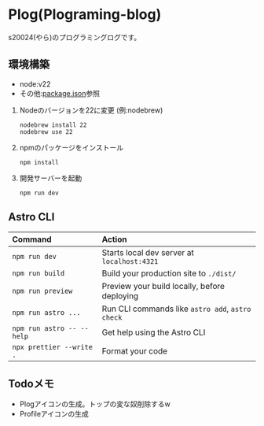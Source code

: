 # Plog(Plograming-blog)

s20024(やら)のプログラミングログです。

## 環境構築

- node:v22
- その他:[package.json](package.json)参照

1. Nodeのバージョンを22に変更 (例:nodebrew)

   ```shell
   nodebrew install 22
   nodebrew use 22
   ```

2. npmのパッケージをインストール

   ```shell
   npm install
   ```

3. 開発サーバーを起動
   ```shell
   npm run dev
   ```

## Astro CLI

| Command                   | Action                                           |
| :------------------------ | :----------------------------------------------- |
| `npm run dev`             | Starts local dev server at `localhost:4321`      |
| `npm run build`           | Build your production site to `./dist/`          |
| `npm run preview`         | Preview your build locally, before deploying     |
| `npm run astro ...`       | Run CLI commands like `astro add`, `astro check` |
| `npm run astro -- --help` | Get help using the Astro CLI                     |
| `npx prettier --write .`  | Format your code                                 |

## Todoメモ

- Plogアイコンの生成。トップの変な奴削除するw
- Profileアイコンの生成
